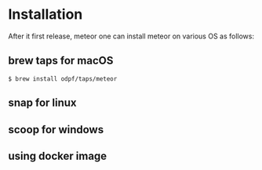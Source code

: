 # Installation

After it first release, meteor one can install meteor on various OS as follows:

## brew taps for macOS

```$ brew install odpf/taps/meteor```

## snap for linux

## scoop for windows

## using docker image
